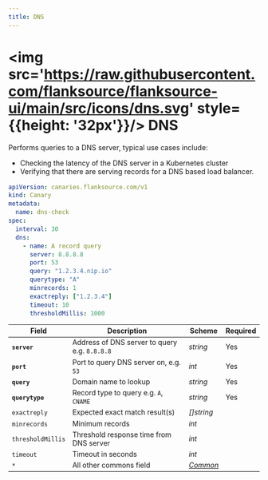 ```yaml
---
title: DNS
---
```


# <img src='https://raw.githubusercontent.com/flanksource/flanksource-ui/main/src/icons/dns.svg' style={{height: '32px'}}/> DNS

Performs queries to a DNS server, typical use cases include:

* Checking the latency of the DNS server in a Kubernetes cluster
* Verifying that there are serving records for a DNS based load balancer.

```yaml title="dns-check.yaml"
apiVersion: canaries.flanksource.com/v1
kind: Canary
metadata:
  name: dns-check
spec:
  interval: 30
  dns:
    - name: A record query
      server: 8.8.8.8
      port: 53
      query: "1.2.3.4.nip.io"
      querytype: "A"
      minrecords: 1
      exactreply: ["1.2.3.4"]
      timeout: 10
      thresholdMillis: 1000
```

| Field | Description | Scheme | Required |
| ----- | ----------- | ------ | -------- |
| **`server`** | Address of DNS server to query e.g. `8.8.8.8` | *string* | Yes |
| **`port`** | Port to query DNS server on, e.g. `53` | *int* | Yes |
| **`query`** | Domain name to lookup | *string* | Yes |
| **`querytype`** | Record type to query e.g. `A`, `CNAME` | *string* | Yes |
| `exactreply` | Expected exact match result(s) | *\[\]string* |  |
| `minrecords` | Minimum records | *int* |  |
| `thresholdMillis` | Threshold response time from DNS server | *int* |  |
| `timeout` | Timeout in seconds | *int* |  |
| `*` | All other commons field | [*Common*](common) | |
